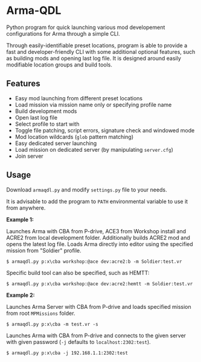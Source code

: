 # Arma-QDL

Python program for quick launching various mod developement configurations for Arma through a simple CLI.

Through easily-identifiable preset locations, program is able to provide a fast and developer-friendly CLI with some additional optional features, such as building mods and opening last log file. It is designed around easily modifiable location groups and build tools.

## Features

- Easy mod launching from different preset locations
- Load mission via mission name only or specifying profile name
- Build development mods
- Open last log file
- Select profile to start with
- Toggle file patching, script errors, signature check and windowed mode
- Mod location wildcards (`glob` pattern matching)
- Easy dedicated server launching
- Load mission on dedicated server (by manipulating `server.cfg`)
- Join server

## Usage

Download `armaqdl.py` and modify `settings.py` file to your needs.

It is advisable to add the program to `PATH` environmental variable to use it from anywhere.

**Example 1:**

Launches Arma with CBA from P-drive, ACE3 from Workshop install and ACRE2 from local development folder. Additionally builds ACRE2 mod and opens the latest log file. Loads Arma directly into editor using the specified mission from "Soldier" profile.

```
$ armaqdl.py p:x\cba workshop:@ace dev:acre2:b -m Soldier:test.vr
```

Specific build tool can also be specified, such as HEMTT:
```
$ armaqdl.py p:x\cba workshop:@ace dev:acre2:hemtt -m Soldier:test.vr
```

**Example 2:**

Launches Arma Server with CBA from P-drive and loads specified mission from root `MPMissions` folder.

```
$ armaqdl.py p:x\cba -m test.vr -s
```

Launches Arma with CBA from P-drive and connects to the given server with given password (`-j` defaults to `localhost:2302:test`).

```
$ armaqdl.py p:x\cba -j 192.168.1.1:2302:test
```
